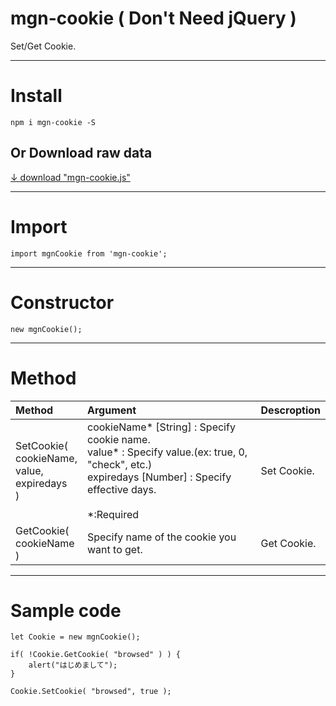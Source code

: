 # mgn-cookie ( Don't Need jQuery )


Set/Get Cookie.

___

# Install

```
npm i mgn-cookie -S
```

## Or Download raw data
[↓ download "mgn-cookie.js"](https://raw.githubusercontent.com/frontend-isobar-jp/mgn-cookie/master/src/mgn-cookie.js)

___

# Import

```
import mgnCookie from 'mgn-cookie';
```

___

# Constructor

```
new mgnCookie();
```

___

# Method

|Method|Argument|Descroption|
|:-------|:--------|:----------|
|SetCookie(<br>cookieName,<br>value,<br>expiredays<br>)|cookieName* [String] : Specify cookie name.<br>value* : Specify value.(ex: true, 0, "check", etc.)<br>expiredays [Number] : Specify effective days.<br><br>*:Required|Set Cookie.|
|GetCookie(<br>cookieName<br>)|Specify name of the cookie you want to get.|Get Cookie.|
___

# Sample code

```
let Cookie = new mgnCookie();

if( !Cookie.GetCookie( "browsed" ) ) {
    alert("はじめまして");
}

Cookie.SetCookie( "browsed", true );
```
